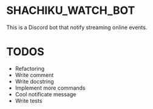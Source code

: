 # SHACHIKU_WATCH_BOT
This is a Discord bot that notify streaming online events.

# TODOS
- Refactoring
- Write comment
- Write docstring
- Implement more commands
- Cool notificate message
- Write tests
